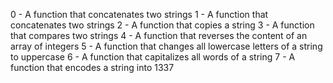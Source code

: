 0 - A function that concatenates two strings
1 - A function that concatenates two strings
2 - A function that copies a string
3 - A function that compares two strings
4 - A function that reverses the content of an array of integers
5 - A function that changes all lowercase letters of a string to uppercase
6 - A function that capitalizes all words of a string
7 - A function that encodes a string into 1337
